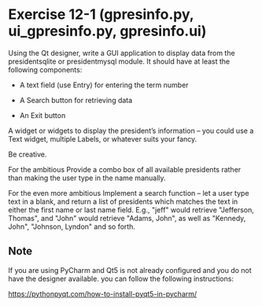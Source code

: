 # Exercise 12-1 (gpresinfo.py, ui_gpresinfo.py, gpresinfo.ui)


Using the Qt designer, write a GUI application to display data from the presidentsqlite or presidentmysql module. It should have at least the following components:

 * A text field (use Entry) for entering the term number

 * A Search button for retrieving data

 * An Exit button

A widget or widgets to display the president’s information – you could use a Text widget, multiple Labels, or whatever suits your fancy.

Be creative.

For the ambitious Provide a combo box of all available presidents rather than making the user type in the name manually.

For the even more ambitious Implement a search function – let a user type text in a blank, and return a list of presidents which matches the text in either the first name or last name field. E.g., "jeff" would retrieve "Jefferson, Thomas", and "John" would retrieve "Adams, John", as well as "Kennedy, John", "Johnson, Lyndon" and so forth.


## Note

If you are using PyCharm and Qt5 is not already configured and you do not have the designer available. you can follow the following instructions:

https://pythonpyqt.com/how-to-install-pyqt5-in-pycharm/
